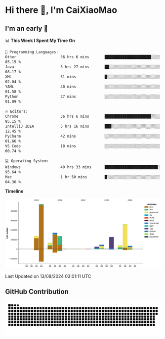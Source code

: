 # Hi there 👋, I'm CaiXiaoMao

## I'm an early 🐤
<!--START_SECTION:waka-->
📊 **This Week I Spent My Time On** 

```text
💬 Programming Languages: 
Other                    36 hrs 6 mins       █████████████████████░░░░   85.15 % 
Java                     3 hrs 27 mins       ██░░░░░░░░░░░░░░░░░░░░░░░   08.17 % 
XML                      51 mins             █░░░░░░░░░░░░░░░░░░░░░░░░   02.04 % 
YAML                     40 mins             ░░░░░░░░░░░░░░░░░░░░░░░░░   01.58 % 
Python                   27 mins             ░░░░░░░░░░░░░░░░░░░░░░░░░   01.09 % 

🔥 Editors: 
Chrome                   36 hrs 6 mins       █████████████████████░░░░   85.15 % 
IntelliJ IDEA            5 hrs 16 mins       ███░░░░░░░░░░░░░░░░░░░░░░   12.45 % 
PyCharm                  42 mins             ░░░░░░░░░░░░░░░░░░░░░░░░░   01.66 % 
VS Code                  18 mins             ░░░░░░░░░░░░░░░░░░░░░░░░░   00.74 % 

💻 Operating System: 
Windows                  40 hrs 33 mins      ████████████████████████░   95.64 % 
Mac                      1 hr 50 mins        █░░░░░░░░░░░░░░░░░░░░░░░░   04.36 % 
```

**Timeline**

![Lines of Code chart](https://raw.githubusercontent.com/caixiaomao/caixiaomao/main/assets/bar_graph.png)


 Last Updated on 13/08/2024 03:01:11 UTC
<!--END_SECTION:waka-->

## GitHub Contribution
<picture>
  <source media="(prefers-color-scheme: dark)" srcset="/dist/snake/github-contribution-grid-snake-dark.svg" />
  <source media="(prefers-color-scheme: light)" srcset="/dist/snake/github-contribution-grid-snake.svg" />
  <img alt="github contribution grid snake animation" src="/dist/snake/github-contribution-grid-snake.svg" />
</picture>
